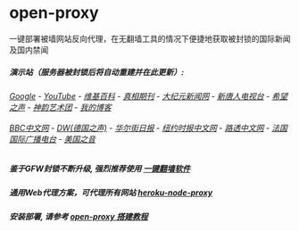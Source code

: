 # open-proxy
一键部署被墙网站反向代理，在无翻墙工具的情况下便捷地获取被封锁的国际新闻及国内禁闻

#####  演示站（服务器被封锁后将自动重建并在此更新）:
######  [Google](http://45.77.189.246:8888/search?q=425事件) - [YouTube](https://nogfw.the-youtube.win) - [维基百科](http://45.77.189.246:8100/wiki/喬高-麥塔斯調查報告) - [真相期刊](http://45.77.189.246:8300/display.aspx?category_id=3&zhuanti_id=2) - [大纪元新闻网](http://45.77.189.246:10080) - [新唐人电视台](http://45.77.189.246:8000) - [希望之声](http://45.77.189.246:8200) - [神韵艺术团](http://45.77.189.246:8000/xtr/gb/prog673.html) - [我的博客](http://45.77.189.246:10000/)<br/> <br/> [BBC中文网](http://45.77.189.246:9100/zhongwen) - [DW(德国之声)](http://45.77.189.246:9200/zh/在线报导/s-9058?&zhongwen=simp) - [华尔街日报](http://45.77.189.246:9300) - [纽约时报中文网](http://45.77.189.246:9400) - [路透中文网](http://45.77.189.246:9500/) - [法国国际广播电台](http://45.77.189.246:9600/) - [美国之音](http://45.77.189.246:9700/) 

##### 鉴于GFW封锁不断升级, 强烈推荐使用 [一键翻墙软件](https://github.com/gfw-breaker/nogfw/blob/master/README.md) 

##### 通用Web代理方案，可代理所有网站 [heroku-node-proxy](https://github.com/gfw-breaker/heroku-node-proxy#--end--) 

##### 安装部署, 请参考 [open-proxy 搭建教程](https://github.com/gfw-breaker/open-proxy/wiki#open-proxy-%E6%90%AD%E5%BB%BA%E6%95%99%E7%A8%8B)

